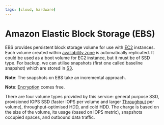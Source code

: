 ```yaml
---
tags: [cloud, hardware]
---
```


# Amazon Elastic Block Storage (EBS)

EBS provides persistent block storage volume for use with [EC2](202401152149.md)
instances. Each volume created within [availability zone](202312011406.md) is
automatically replicated. It could be used as a boot volume for EC2 instance,
but it must be of SSD type. For backup, we can utilise snapshots (first one
called baseline snapshot) which are stored in [S3](202312132008.md).

**Note**: The snapshots on EBS take an incremental approach.

**Note**: [Encryption](202209281121.md) comes free.

There are four volume types provided by this service: general purpose SSD,
provisioned IOPS SSD (faster IOPS per volume and larger
[Throughput](202304111957.md) per volume), throughput-optimised HDD, and cold
HDD. The charge is based on the size of the volume, its usage (based on IOPS
metric), snapshots occupied spaces, and outbound data traffic.
